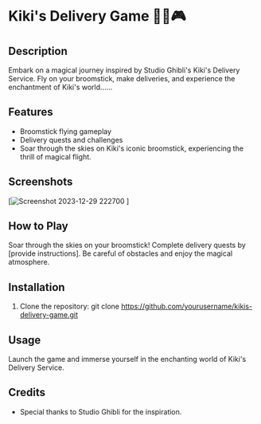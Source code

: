 # Kiki's Delivery Game 🧙‍♀️🎮

## Description
Embark on a magical journey inspired by Studio Ghibli's Kiki's Delivery Service. Fly on your broomstick, make deliveries, and experience the enchantment of Kiki's world......

## Features
- Broomstick flying gameplay
- Delivery quests and challenges
- Soar through the skies on Kiki's iconic broomstick, experiencing the thrill of magical flight.
  

## Screenshots
[![Screenshot 2023-12-29 222700](https://github.com/SHITALILAPATE/Flappy-Bird-Game/assets/130491601/88547ce1-ed01-4b3d-b0c0-4ffe6a33c4cd)
]

## How to Play
Soar through the skies on your broomstick! Complete delivery quests by [provide instructions]. Be careful of obstacles and enjoy the magical atmosphere.

## Installation
1. Clone the repository: git clone https://github.com/yourusername/kikis-delivery-game.git


## Usage
Launch the game and immerse yourself in the enchanting world of Kiki's Delivery Service.


## Credits
- Special thanks to Studio Ghibli for the inspiration.



